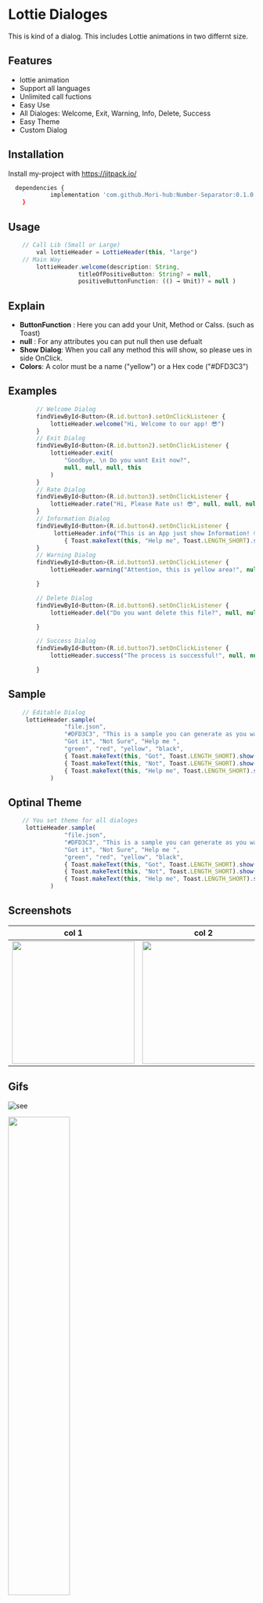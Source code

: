 
# Lottie Dialoges

This is kind of a dialog. This includes Lottie animations in two differnt size.
## Features

- lottie animation
- Support all languages
- Unlimited call fuctions
- Easy Use
- All Dialoges: Welcome, Exit, Warning, Info, Delete, Success
- Easy Theme 
- Custom Dialog


## Installation

Install my-project with https://jitpack.io/

```bash
  dependencies {
	        implementation 'com.github.Mori-hub:Number-Separator:0.1.0'
	}
```
    
## Usage

```javascript
    // Call Lib (Small or Large)
        val lottieHeader = LottieHeader(this, "large")
    // Main Way
        lottieHeader.welcome(description: String,
                    titleOfPositiveButton: String? = null,     
                    positiveButtonFunction: (() → Unit)? = null )
```
## Explain
* **ButtonFunction** : Here you can add your Unit, Method or Calss. (such as Toast)
* **null** : For any attributes you can put null then use defualt
* **Show Dialog**: When you call any method this will show, so please ues in side OnClick. 
* **Colors**: A color must be a name ("yellow") or a Hex code ("#DFD3C3") 
## Examples
```javascript
        // Welcome Dialog
        findViewById<Button>(R.id.button).setOnClickListener {
            lottieHeader.welcome("Hi, Welcome to our app! 😎")
        }
        // Exit Dialog
        findViewById<Button>(R.id.button2).setOnClickListener {
            lottieHeader.exit(
                "Goodbye, \n Do you want Exit now?",
                null, null, null, this
            )
        }
        // Rate Dialog
        findViewById<Button>(R.id.button3).setOnClickListener {
            lottieHeader.rate("Hi, Please Rate us! 😎", null, null, null)
        }
        // Information Dialog
        findViewById<Button>(R.id.button4).setOnClickListener {
             lottieHeader.info("This is an App just show Information! 😎", "info",
                { Toast.makeText(this, "Help me", Toast.LENGTH_SHORT).show() })
        }
        // Warning Dialog
        findViewById<Button>(R.id.button5).setOnClickListener {
            lottieHeader.warning("Attention, this is yellow area!", null, null, null)

        }

        // Delete Dialog
        findViewById<Button>(R.id.button6).setOnClickListener {
            lottieHeader.del("Do you want delete this file?", null, null, null)

        }

        // Success Dialog
        findViewById<Button>(R.id.button7).setOnClickListener {
            lottieHeader.success("The process is successful!", null, null, null)

        }

```
## Sample 

```javascript
    // Editable Dialog
     lottieHeader.sample(
                "file.json",
                "#DFD3C3", "This is a sample you can generate as you want",
                "Got it", "Not Sure", "Help me ",
                "green", "red", "yellow", "black",
                { Toast.makeText(this, "Got", Toast.LENGTH_SHORT).show() },
                { Toast.makeText(this, "Not", Toast.LENGTH_SHORT).show() },
                { Toast.makeText(this, "Help me", Toast.LENGTH_SHORT).show() }
            )
```

## Optinal Theme 

```javascript
    // You set theme for all dialoges 
     lottieHeader.sample(
                "file.json",
                "#DFD3C3", "This is a sample you can generate as you want",
                "Got it", "Not Sure", "Help me ",
                "green", "red", "yellow", "black",
                { Toast.makeText(this, "Got", Toast.LENGTH_SHORT).show() },
                { Toast.makeText(this, "Not", Toast.LENGTH_SHORT).show() },
                { Toast.makeText(this, "Help me", Toast.LENGTH_SHORT).show() }
            )
```
## Screenshots


| col 1      | col 2      |
|------------|-------------|
| <img src="" width="250"> | <img src="" width="250"> |

## Gifs
![see](https://mir-s3-cdn-cf.behance.net/project_modules/max_1200/5eeea355389655.59822ff824b72.gif)

<img src="./assets/image.gif" width="50%" height="50%"/>

## 🚀 About Me
I'm a full stack developer...


## 🛠 Skills
Java, Kotlin, CSS....


## Tech Stack

**Important:** For Gradle 7.2 & jitpack.io Please use this way : https://stackoverflow.com/a/71603699/12272687

**Update:** March 2022


## 🔗 Links
[![portfolio](https://img.shields.io/badge/my_portfolio-000?style=for-the-badge&logo=ko-fi&logoColor=white)](https://github.com/Mori-hub)
[![linkedin](https://img.shields.io/badge/linkedin-0A66C2?style=for-the-badge&logo=linkedin&logoColor=white)](https://www.linkedin.com/)
[![twitter](https://img.shields.io/badge/twitter-1DA1F2?style=for-the-badge&logo=twitter&logoColor=white)](https://twitter.com/)


## Feedback

If you have any feedback, please reach out to us at SR-App@outlook.com


## License

[MIT](https://choosealicense.com/licenses/mit/)

